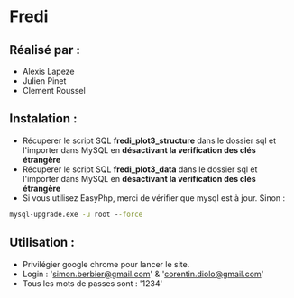 # Fredi
## Réalisé par : 
* Alexis Lapeze
* Julien Pinet
* Clement Roussel

## Instalation : 
* Récuperer le script SQL **fredi_plot3_structure** dans le dossier sql et l'importer dans MySQL en **désactivant la verification des clés étrangère**
* Récuperer le script SQL **fredi_plot3_data** dans le dossier sql et l'importer dans MySQL en **désactivant la verification des clés étrangère**
* Si vous utilisez EasyPhp, merci de vérifier que mysql est à jour. Sinon :
```cmd
mysql-upgrade.exe -u root --force
```
## Utilisation : 
* Privilégier google chrome pour lancer le site.
* Login : 'simon.berbier@gmail.com' & 'corentin.diolo@gmail.com'
* Tous les mots de passes sont : '1234'
